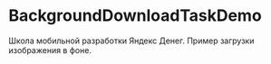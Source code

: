 # BackgroundDownloadTaskDemo
Школа мобильной разработки Яндекс Денег. Пример загрузки изображения в фоне.
